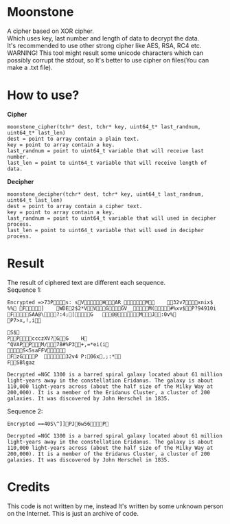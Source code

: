 # Moonstone
A cipher based on XOR cipher. <br>
Which uses key, last number and length of data to decrypt the data. <br>
It's recommended to use other strong cipher like AES, RSA, RC4 etc. <br>
WARNING!
This tool might result some unicode characters which can possibly corrupt the stdout, so It's better to use cipher on files(You can make a .txt file).

# How to use?
**Cipher** <br>
```
moonstone_cipher(tchr* dest, tchr* key, uint64_t* last_randnum, uint64_t* last_len)
dest = point to array contain a plain text.
key = point to array contain a key.
last_randnum = point to uint64_t variable that will receive last number.
last_len = point to uint64_t variable that will receive length of data.
```

**Decipher** <br>
```
moonstone_decipher(tchr* dest, tchr* key, uint64_t last_randnum, uint64_t last_len)
dest = point to array contain a cipher text.
key = point to array contain a key.
last_randnum = point to uint64_t variable that will used in decipher process.
last_len = point to uint64_t variable that will used in decipher process.
```

# Result
The result of ciphered text are different each sequence. <br>
Sequence 1:
```
Encrypted =>73Ps: sVHAR_M	32v7xnix$ %%	F]	WDE2$2*VVGGV__M(#%xv$P?94910i FSAA@\?:4;[G	@@MJ:0v%
P7>x,!,i

S$
PPccczXV?GG	H
^QVAPPM/78#%P3+,=*ei(i
S<5saFFV
FzGP	32v4	P:06x,;:*
FSBlgaz

Decrypted =NGC 1300 is a barred spiral galaxy located about 61 million light-years away in the constellation Eridanus. The galaxy is about 110,000 light-years across (about the half size of the Milky Way at 200,000). It is a member of the Eridanus Cluster, a cluster of 200 galaxies. It was discovered by John Herschel in 1835.
```
Sequence 2:
```
Encrypted ==40S\^]]PJ6w56P

Decrypted =NGC 1300 is a barred spiral galaxy located about 61 million light-years away in the constellation Eridanus. The galaxy is about 110,000 light-years across (about the half size of the Milky Way at 200,000). It is a member of the Eridanus Cluster, a cluster of 200 galaxies. It was discovered by John Herschel in 1835.
```

# Credits 
This code is not written by me, instead It's written by some unknown person on the Internet. This is just an archive of code.
